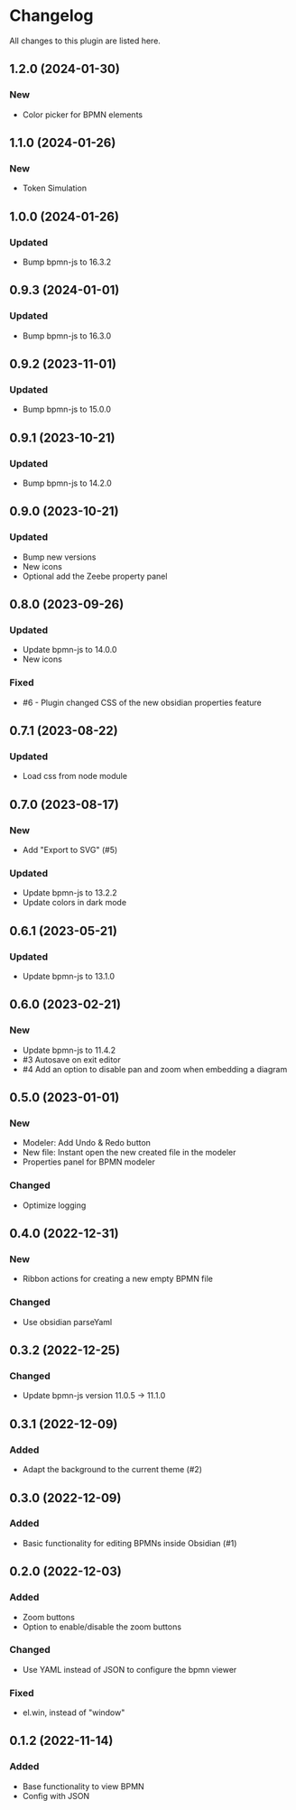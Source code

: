 # Changelog

All changes to this plugin are listed here.

## 1.2.0 (2024-01-30)

### New

- Color picker for BPMN elements

## 1.1.0 (2024-01-26)

### New

- Token Simulation 

## 1.0.0 (2024-01-26)

### Updated

- Bump bpmn-js to 16.3.2

## 0.9.3 (2024-01-01)

### Updated

- Bump bpmn-js to 16.3.0

## 0.9.2 (2023-11-01)

### Updated

- Bump bpmn-js to 15.0.0

## 0.9.1 (2023-10-21)

### Updated

- Bump bpmn-js to 14.2.0

## 0.9.0 (2023-10-21)

### Updated

- Bump new versions
- New icons
- Optional add the Zeebe property panel

## 0.8.0 (2023-09-26)

### Updated

- Update bpmn-js to 14.0.0
- New icons

### Fixed

- #6 - Plugin changed CSS of the new obsidian properties feature

## 0.7.1 (2023-08-22)

### Updated

- Load css from node module

## 0.7.0 (2023-08-17)

### New

- Add "Export to SVG" (#5)

### Updated

- Update bpmn-js to 13.2.2
- Update colors in dark mode

## 0.6.1 (2023-05-21)

### Updated

- Update bpmn-js to 13.1.0

## 0.6.0 (2023-02-21)

### New

- Update bpmn-js to 11.4.2
- #3 Autosave on exit editor
- #4 Add an option to disable pan and zoom when embedding a diagram

## 0.5.0 (2023-01-01)

### New

- Modeler: Add Undo & Redo button
- New file: Instant open the new created file in the modeler
- Properties panel for BPMN modeler

### Changed

- Optimize logging

## 0.4.0 (2022-12-31)

### New

- Ribbon actions for creating a new empty BPMN file

### Changed

- Use obsidian parseYaml

## 0.3.2 (2022-12-25)

### Changed

- Update bpmn-js version 11.0.5 -> 11.1.0

## 0.3.1 (2022-12-09)

### Added

- Adapt the background to the current theme (#2)

## 0.3.0 (2022-12-09)

### Added

- Basic functionality for editing BPMNs inside Obsidian (#1)

## 0.2.0 (2022-12-03)

### Added

- Zoom buttons
- Option to enable/disable the zoom buttons

### Changed

- Use YAML instead of JSON to configure the bpmn viewer

### Fixed

- el.win, instead of "window"

## 0.1.2 (2022-11-14)

### Added

- Base functionality to view BPMN
- Config with JSON
